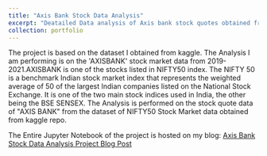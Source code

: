 ```yaml
---
title: "Axis Bank Stock Data Analysis"
excerpt: "Deatailed Data analysis of Axis bank stock quotes obtained from kaggle datasets. The project is a part of Jovian Data Analysis Course<br/><img src='/images/stockdataimage.png'>"
collection: portfolio
---
```


The project is based on the dataset I obtained from kaggle. The Analysis I am performing is on the 'AXISBANK' stock market data from 2019-2021.AXISBANK is one of the stocks listed in NIFTY50 index. The NIFTY 50 is a benchmark Indian stock market index that represents the weighted average of 50 of the largest Indian companies listed on the National Stock Exchange. It is one of the two main stock indices used in India, the other being the BSE SENSEX. The Analysis is performed on the stock quote data of "AXIS BANK" from the dataset of NIFTY50 Stock Market data obtained from kaggle repo.  

The Entire Jupyter Notebook of the project is hosted on my blog: [Axis Bank Stock Data Analysis Project Blog Post](https://sandeshkatakam.github.io/My-Machine_learning-Blog/jupyter/2021/12/22/data-analysis-course-project.html)  

<style type="text/css">
  /* Set width to 600px, and center box */
.gist {
  margin-left: auto;
  margin-right: auto;
  width: 750px !important;
}

/* Limit height and width of script box, and enable scrollbars */
.gist-data {
    height:400px;
    overflow-y: visible;
    width: 750px;
    overflow-x: visible;
}
</style>  
<script src="https://gist.github.com/sandeshkatakam/e544ac92eee279311ace3d1a3c891532.js"></script>

